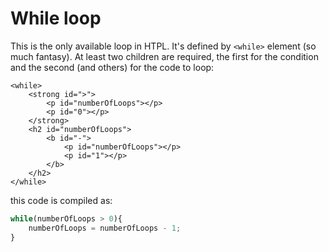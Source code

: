 # While loop

This is the only available loop in HTPL. It's defined by `<while>` element \(so much fantasy\). At least two children are required, the first for the condition and the second \(and others\) for the code to loop:

```markup
<while>
    <strong id=">">
        <p id="numberOfLoops"></p>
        <p id="0"></p>
    </strong>
    <h2 id="numberOfLoops">
        <b id="-">
            <p id="numberOfLoops"></p>
            <p id="1"></p>
        </b>
    </h2>
</while>
```

this code is compiled as:

```javascript
while(numberOfLoops > 0){
    numberOfLoops = numberOfLoops - 1;
}
```

